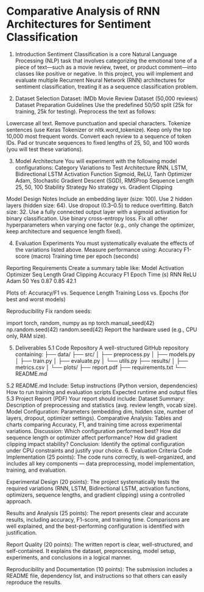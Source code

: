 # Comparative Analysis of RNN Architectures for Sentiment Classification
1. Introduction
Sentiment Classification is a core Natural Language Processing (NLP) task that involves categorizing the emotional tone of a piece of text—such as a movie review, tweet, or product comment—into classes like positive or negative.
In this project, you will implement and evaluate multiple Recurrent Neural Network (RNN) architectures for sentiment classification, treating it as a sequence classification problem.

2. Dataset Selection
Dataset: IMDb Movie Review Dataset (50,000 reviews)
Dataset Preparation Guidelines
Use the predefined 50/50 split (25k for training, 25k for testing).
Preprocess the text as follows:


Lowercase all text.
Remove punctuation and special characters.
Tokenize sentences (use Keras Tokenizer or nltk.word_tokenize).
Keep only the top 10,000 most frequent words.
Convert each review to a sequence of token IDs.
Pad or truncate sequences to fixed lengths of 25, 50, and 100 words (you will test these variations).



3. Model Architecture
You will experiment with the following model configurations:
Category
Variations to Test
Architecture
RNN, LSTM, Bidirectional LSTM
Activation Function
Sigmoid, ReLU, Tanh
Optimizer
Adam, Stochastic Gradient Descent (SGD), RMSProp
Sequence Length
25, 50, 100
Stability Strategy
No strategy vs. Gradient Clipping

Model Design Notes
Include an embedding layer (size: 100).
Use 2 hidden layers (hidden size: 64).
Use dropout (0.3–0.5) to reduce overfitting.
Batch size: 32.
Use a fully connected output layer with a sigmoid activation for binary classification.
Use binary cross-entropy loss.
Fix all other hyperparameters when varying one factor (e.g., only change the optimizer, keep architecture and sequence length fixed).

4. Evaluation Experiments
You must systematically evaluate the effects of the variations listed above.
 Measure performance using:
Accuracy
F1-score (macro)
Training time per epoch (seconds)




Reporting Requirements
Create a summary table like:
Model
Activation
Optimizer
Seq Length
Grad Clipping
Accuracy
F1
Epoch Time (s)
RNN
ReLU
Adam
50
Yes
0.87
0.85
42.1

Plots of:
Accuracy/F1 vs. Sequence Length
Training Loss vs. Epochs (for best and worst models)


Reproducibility
Fix random seeds:

import torch, random, numpy as np
torch.manual_seed(42)
np.random.seed(42)
random.seed(42)
Report the hardware used (e.g., CPU only, RAM size).



5. Deliverables
5.1 Code Repository
A well-structured GitHub repository containing:
├── data/
├── src/
│   ├── preprocess.py
│   ├── models.py
│   ├── train.py
│   ├── evaluate.py
│   └── utils.py
├── results/
│   ├── metrics.csv
│   └── plots/
├── report.pdf
├── requirements.txt
└── README.md

5.2 README.md
Include:
Setup instructions (Python version, dependencies)
How to run training and evaluation scripts
Expected runtime and output files
5.3 Project Report (PDF)
Your report should include:
Dataset Summary: Description of preprocessing and statistics (avg. review length, vocab size).
Model Configuration: Parameters (embedding dim, hidden size, number of layers, dropout, optimizer settings).
Comparative Analysis: Tables and charts comparing Accuracy, F1, and training time across experimental variations.
Discussion:
Which configuration performed best?
How did sequence length or optimizer affect performance?
How did gradient clipping impact stability?
Conclusion: Identify the optimal configuration under CPU constraints and justify your choice.
6. Evaluation Criteria
Code Implementation (25 points): The code runs correctly, is well-organized, and includes all key components — data preprocessing, model implementation, training, and evaluation.

Experimental Design (20 points): The project systematically tests the required variations (RNN, LSTM, Bidirectional LSTM, activation functions, optimizers, sequence lengths, and gradient clipping) using a controlled approach.


Results and Analysis (25 points): The report presents clear and accurate results, including accuracy, F1-score, and training time. Comparisons are well explained, and the best-performing configuration is identified with justification.

Report Quality (20 points): The written report is clear, well-structured, and self-contained. It explains the dataset, preprocessing, model setup, experiments, and conclusions in a logical manner.

Reproducibility and Documentation (10 points): The submission includes a README file, dependency list, and instructions so that others can easily reproduce the results.

